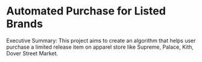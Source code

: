 # Automated Purchase for Listed Brands

Executive Summary: This project aims to create an algorithm that helps user purchase a limited release item on apparel store like Supreme, Palace, Kith, Dover Street Market.

